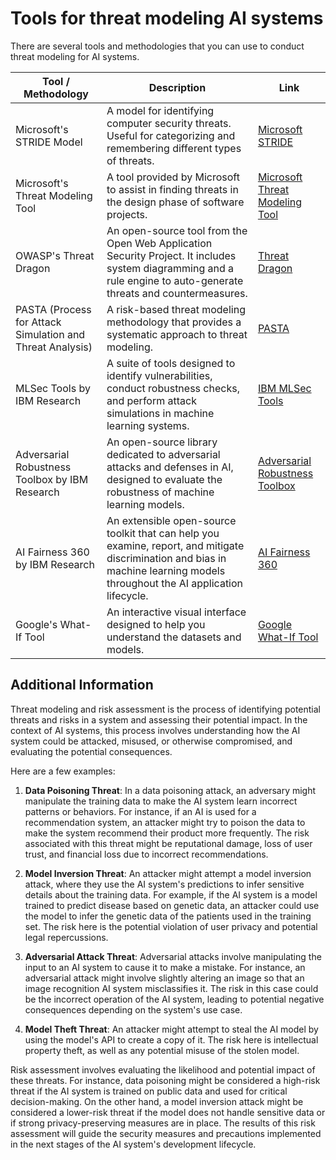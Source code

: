# Tools for threat modeling AI systems
There are several tools and methodologies that you can use to conduct threat modeling for AI systems.

| Tool / Methodology | Description | Link |
| --- | --- | --- |
| Microsoft's STRIDE Model | A model for identifying computer security threats. Useful for categorizing and remembering different types of threats. | [Microsoft STRIDE](https://docs.microsoft.com/en-us/azure/security/develop/threat-modeling-tool-threats) |
| Microsoft's Threat Modeling Tool | A tool provided by Microsoft to assist in finding threats in the design phase of software projects. | [Microsoft Threat Modeling Tool](https://www.microsoft.com/en-us/download/details.aspx?id=49168) |
| OWASP's Threat Dragon | An open-source tool from the Open Web Application Security Project. It includes system diagramming and a rule engine to auto-generate threats and countermeasures. | [Threat Dragon](https://owasp.org/www-project-threat-dragon/) |
| PASTA (Process for Attack Simulation and Threat Analysis) | A risk-based threat modeling methodology that provides a systematic approach to threat modeling. | [PASTA](https://versprite.com/blog/what-is-pasta-threat-modeling/) |
| MLSec Tools by IBM Research | A suite of tools designed to identify vulnerabilities, conduct robustness checks, and perform attack simulations in machine learning systems. | [IBM MLSec Tools](https://github.com/IBM/adversarial-robustness-toolbox) |
| Adversarial Robustness Toolbox by IBM Research | An open-source library dedicated to adversarial attacks and defenses in AI, designed to evaluate the robustness of machine learning models. | [Adversarial Robustness Toolbox](https://github.com/IBM/adversarial-robustness-toolbox) |
| AI Fairness 360 by IBM Research | An extensible open-source toolkit that can help you examine, report, and mitigate discrimination and bias in machine learning models throughout the AI application lifecycle. | [AI Fairness 360](https://aif360.mybluemix.net/) |
| Google's What-If Tool | An interactive visual interface designed to help you understand the datasets and models. | [Google What-If Tool](https://pair-code.github.io/what-if-tool/) |

## Additional Information

Threat modeling and risk assessment is the process of identifying potential threats and risks in a system and assessing their potential impact. In the context of AI systems, this process involves understanding how the AI system could be attacked, misused, or otherwise compromised, and evaluating the potential consequences.

Here are a few examples:

1. **Data Poisoning Threat**: In a data poisoning attack, an adversary might manipulate the training data to make the AI system learn incorrect patterns or behaviors. For instance, if an AI is used for a recommendation system, an attacker might try to poison the data to make the system recommend their product more frequently. The risk associated with this threat might be reputational damage, loss of user trust, and financial loss due to incorrect recommendations.

2. **Model Inversion Threat**: An attacker might attempt a model inversion attack, where they use the AI system's predictions to infer sensitive details about the training data. For example, if the AI system is a model trained to predict disease based on genetic data, an attacker could use the model to infer the genetic data of the patients used in the training set. The risk here is the potential violation of user privacy and potential legal repercussions.

3. **Adversarial Attack Threat**: Adversarial attacks involve manipulating the input to an AI system to cause it to make a mistake. For instance, an adversarial attack might involve slightly altering an image so that an image recognition AI system misclassifies it. The risk in this case could be the incorrect operation of the AI system, leading to potential negative consequences depending on the system's use case.

4. **Model Theft Threat**: An attacker might attempt to steal the AI model by using the model's API to create a copy of it. The risk here is intellectual property theft, as well as any potential misuse of the stolen model.

Risk assessment involves evaluating the likelihood and potential impact of these threats. For instance, data poisoning might be considered a high-risk threat if the AI system is trained on public data and used for critical decision-making. On the other hand, a model inversion attack might be considered a lower-risk threat if the model does not handle sensitive data or if strong privacy-preserving measures are in place. The results of this risk assessment will guide the security measures and precautions implemented in the next stages of the AI system's development lifecycle.
